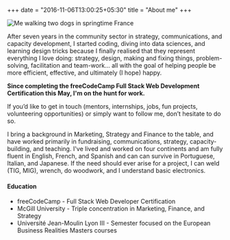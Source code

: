 +++
date = "2016-11-06T13:00:25+05:30"
title = "About me"
+++

![Me walking two dogs in springtime France](/images/about.jpg "Walking two dogs on a fine spring evening in the french countryside.")

After seven years in the community sector in strategy, communications, and capacity development, I started coding, diving into data sciences, and learning design tricks because I finally realised that they represent everything I love doing: strategy, design, making and fixing things, problem-solving, facilitation and team-work… all with the goal of helping people be more efficient, effective, and ultimately (I hope) happy.

**Since completing the freeCodeCamp Full Stack Web Development Certification this May, I'm on the hunt for work.**

If you’d like to get in touch (mentors, internships, jobs, fun projects, volunteering opportunities) or simply want to follow me, don’t hesitate to do so.

I bring a background in Marketing, Strategy and Finance to the table, and have worked primarily in fundraising, communications, strategy, capacity-building, and teaching. I've lived and worked on four continents and am fully fluent in English, French, and Spanish and can can survive in Portuguese, Italian, and Japanese. If the need should ever arise for a project, I can weld (TIG, MIG), wrench, do woodwork, and I understand basic electronics.

#### Education

* freeCodeCamp - Full Stack Web Developer Certification
* McGill University - Triple concentration in Marketing, Finance, and Strategy
* Université Jean-Moulin Lyon III - Semester focused on the European Business Realities Masters courses
